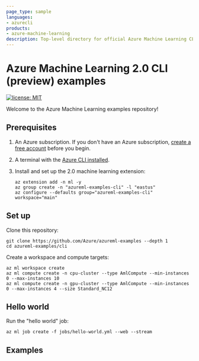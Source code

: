 ```yaml
---
page_type: sample
languages:
- azurecli
products:
- azure-machine-learning
description: Top-level directory for official Azure Machine Learning CLI sample code.
---
```


# Azure Machine Learning 2.0 CLI (preview) examples

[![license: MIT](https://img.shields.io/badge/License-MIT-purple.svg)](../LICENSE)

Welcome to the Azure Machine Learning examples repository!

## Prerequisites

1. An Azure subscription. If you don't have an Azure subscription, [create a free account](https://aka.ms/AMLFree) before you begin.
2. A terminal with the [Azure CLI installed](https://docs.microsoft.com/cli/azure/install-azure-cli).
3. Install and set up the 2.0 machine learning extension:

    ```terminal
    az extension add -n ml -y
    az group create -n "azureml-examples-cli" -l "eastus"
    az configure --defaults group="azureml-examples-cli" workspace="main"
    ```

## Set up

Clone this repository:

```terminal
git clone https://github.com/Azure/azureml-examples --depth 1
cd azureml-examples/cli
```

Create a workspace and compute targets:

```terminal
az ml workspace create
az ml compute create -n cpu-cluster --type AmlCompute --min-instances 0 --max-instances 10 
az ml compute create -n gpu-cluster --type AmlCompute --min-instances 0 --max-instances 4 --size Standard_NC12
```

## Hello world

Run the "hello world" job:

```terminal
az ml job create -f jobs/hello-world.yml --web --stream
```

## Examples
